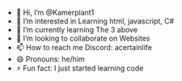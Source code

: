 - 👋 Hi, I’m @Kamerplant1
- 👀 I’m interested in Learning html, javascript, C#
- 🌱 I’m currently learning The 3 above
- 💞️ I’m looking to collaborate on Websites
- 📫 How to reach me Discord: acertainlife
- 😄 Pronouns: he/him
- ⚡ Fun fact: I just started learning code


